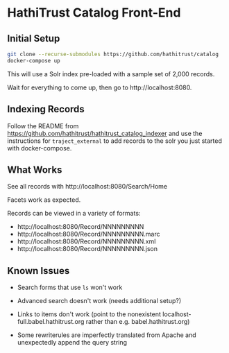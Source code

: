 # HathiTrust Catalog Front-End

## Initial Setup
```bash
git clone --recurse-submodules https://github.com/hathitrust/catalog
docker-compose up
```

This will use a Solr index pre-loaded with a sample set of 2,000 records.

Wait for everything to come up, then go to http://localhost:8080.

## Indexing Records

Follow the README from https://github.com/hathitrust/hathitrust_catalog_indexer
and use the instructions for `traject_external` to add records to the solr you
just started with docker-compose.

## What Works

See all records with http://localhost:8080/Search/Home

Facets work as expected.

Records can be viewed in a variety of formats:

* http://localhost:8080/Record/NNNNNNNNN
* http://localhost:8080/Record/NNNNNNNNN.marc
* http://localhost:8080/Record/NNNNNNNNN.xml
* http://localhost:8080/Record/NNNNNNNNN.json

## Known Issues
  
* Search forms that use `ls` won't work

* Advanced search doesn't work (needs additional setup?)

* Links to items don't work (point to the nonexistent
  localhost-full.babel.hathitrust.org rather than e.g. babel.hathitrust.org)

* Some rewriterules are imperfectly translated from Apache and unexpectedly
  append the query string

